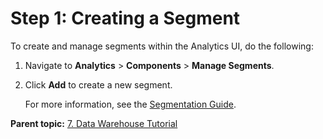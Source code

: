# Step 1: Creating a Segment

 

To create and manage segments within the Analytics UI, do the following:

1.  Navigate to **Analytics** > **Components** > **Manage Segments**.
2.  Click **Add** to create a new segment.

    For more information, see the [Segmentation Guide](http://microsite.omniture.com/t2/help/en_US/analytics/segment/).


**Parent topic:** [7. Data Warehouse Tutorial](c_Create_a_Data_Warehouse_Report_using_the_Partner_API.md)

